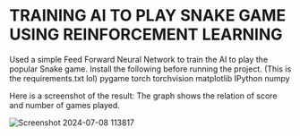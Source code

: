 # TRAINING AI TO PLAY SNAKE GAME USING REINFORCEMENT LEARNING

Used a simple Feed Forward Neural Network to train the AI to play the popular Snake game.
Install the following before running the project. (This is the requirements.txt lol)
pygame
torch torchvision
matplotlib IPython
numpy

Here is a screenshot of the result: The graph shows the relation of score and number of games played.

![Screenshot 2024-07-08 113817](https://github.com/jennings-auto/Reinforcement_learning_Snake-Game/assets/138555041/86e9dc2e-ea3d-4fd8-8fe3-6f2dae5fedff)

